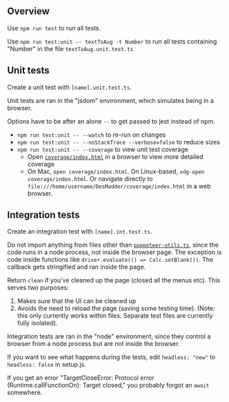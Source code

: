 ## Overview

Use `npm run test` to run all tests.

Use `npm run test:unit -- textToAug -t Number` to run all tests containing "Number" in the file `textToAug.unit.test.ts`

## Unit tests

Create a unit test with `[name].unit.test.ts`.

Unit tests are ran in the "jsdom" environment, which simulates being in a browser.

Options have to be after an alone `--` to get passed to jest instead of npm.

- `npm run test:unit -- --watch` to re-run on changes
- `npm run test:unit -- --noStackTrace --verbose=false` to reduce sizes
- `npm run test:unit -- --coverage` to view unit test coverage
  - Open [`coverage/index.html`](../../coverage/index.html) in a browser to view more detailed coverage
  - On Mac, `open coverage/index.html`. On Linux-based, `xdg-open coverage/index.html`. Or navigate directly to `file:///home/username/DesModder/coverage/index.html` in a web browser.

## Integration tests

Create an integration test with `[name].int.test.ts`.

Do not import anything from files other than [`puppeteer-utils.ts`](./puppeteer-utils.ts), since the code runs in a node process, not inside the browser page. The exception is code inside functions like `driver.evaluate(() => Calc.setBlank())`. The callback gets stringified and ran inside the page.

Return `clean` if you've cleaned up the page (closed all the menus etc). This serves two purposes:

1. Makes sure that the UI can be cleaned up
2. Avoids the need to reload the page (saving some testing time). (Note: this only currently works within files. Separate test files are currently fully isolated).

Integration tests are ran in the "node" environment, since they control a browser from a node process but are not inside the browser.

If you want to see what happens during the tests, edit `headless: "new"` to `headless: false` in setup.js.

If you get an error "TargetCloseError: Protocol error (Runtime.callFunctionOn): Target closed," you probably forgot an `await` somewhere.
